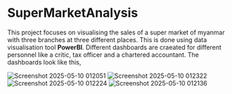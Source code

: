 # SuperMarketAnalysis

This project focuses on visualising the sales of a super market of myanmar with three branches at three different places. This is done using data visualisation tool **PowerBI**.
Different dashboards are craeated for different personnel like a critic, tax officer and a chartered accountant.
The dashboards look like this, 

![Screenshot 2025-05-10 012051](https://github.com/user-attachments/assets/e37b9357-6249-45aa-82ad-073eb311c44e)
![Screenshot 2025-05-10 012322](https://github.com/user-attachments/assets/c8a6c08e-f24b-46a4-aa7a-5d54bc7797e5)
![Screenshot 2025-05-10 012224](https://github.com/user-attachments/assets/745f73b7-b887-4a9d-a1a6-7f0b82f007a3)
![Screenshot 2025-05-10 012136](https://github.com/user-attachments/assets/8ccaae45-eb3d-4d62-8bbc-8b930092481d)
